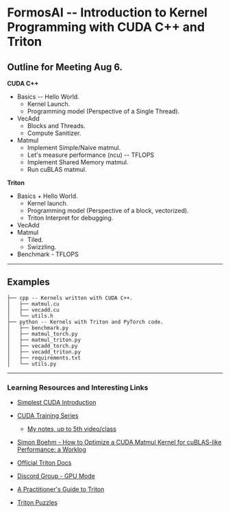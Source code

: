 # FormosAI -- Introduction to Kernel Programming with CUDA C++ and Triton

## Outline for Meeting Aug 6.

**CUDA C++**

* Basics -- Hello World.
    * Kernel Launch.
    * Programming model (Perspective of a Single Thread).
* VecAdd
    * Blocks and Threads.
    * Compute Sanitizer.
* Matmul
    * Implement Simple/Naive matmul.
    * Let's measure performance (ncu) -- TFLOPS
    * Implement Shared Memory matmul.
    * Run cuBLAS matmul.

**Triton**

* Basics + Hello World.
    * Kernel launch.
    * Programming model (Perspective of a block, vectorized).
    * Triton Interpret for debugging.
* VecAdd
* Matmul
    * Tiled.
    * Swizzling.
* Benchmark - TFLOPS

---
## Examples

```
├── cpp -- Kernels written with CUDA C++.
│   ├── matmul.cu
│   ├── vecadd.cu
│   └── utils.h
├── python -- Kernels with Triton and PyTorch code.
│   ├── benchmark.py
│   ├── matmul_torch.py
│   ├── matmul_triton.py
│   ├── vecadd_torch.py
│   ├── vecadd_triton.py
│   ├── requirements.txt
│   └── utils.py
```

---

### Learning Resources and Interesting Links
* [Simplest CUDA Introduction](https://developer.nvidia.com/blog/easy-introduction-cuda-c-and-c/)
* [CUDA Training Series](https://www.olcf.ornl.gov/cuda-training-series/)
    * [My notes, up to 5th video/class](https://sunset-cloud-67f.notion.site/CUDA-Training-Series-Notes-233c6cd8463f81858db1d4e3b7b2d5fa)
* [Simon Boehm - How to Optimize a CUDA Matmul Kernel for cuBLAS-like Performance: a Worklog](https://siboehm.com/articles/22/CUDA-MMM)

* [Official Triton Docs](https://triton-lang.org/main/index.html)
* [Discord Group - GPU Mode](https://discord.com/invite/gpumode)
* [A Practitioner's Guide to Triton](https://github.com/gpu-mode/lectures/blob/main/lecture_014/A_Practitioners_Guide_to_Triton.ipynb)
* [Triton Puzzles](https://github.com/srush/Triton-Puzzles?tab=readme-ov-file)
